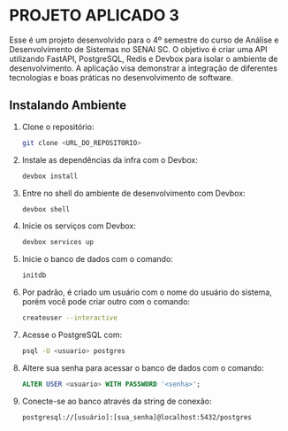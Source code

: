 # PROJETO APLICADO 3

Esse é um projeto desenvolvido para o 4º semestre do curso de Análise e Desenvolvimento de Sistemas no SENAI SC. O objetivo é criar uma API utilizando FastAPI, PostgreSQL, Redis e Devbox para isolar o ambiente de desenvolvimento. A aplicação visa demonstrar a integração de diferentes tecnologias e boas práticas no desenvolvimento de software.

## Instalando Ambiente

1. Clone o repositório:

    ```sh
    git clone <URL_DO_REPOSITORIO>
    ```

2. Instale as dependências da infra com o Devbox:

    ```sh
    devbox install
    ```

3. Entre no shell do ambiente de desenvolvimento com Devbox:

    ```sh
    devbox shell
    ```

4. Inicie os serviços com Devbox:

    ```sh
    devbox services up
    ```

5. Inicie o banco de dados com o comando:

    ```sh
    initdb
    ```

6. Por padrão, é criado um usuário com o nome do usuário do sistema, porém você pode criar outro com o comando:

    ```sh
    createuser --interactive
    ```

7. Acesse o PostgreSQL com:

    ```sh
    psql -U <usuario> postgres
    ```

8. Altere sua senha para acessar o banco de dados com o comando:

    ```sql
    ALTER USER <usuario> WITH PASSWORD '<senha>';
    ```

9. Conecte-se ao banco através da string de conexão:

    ```sh
    postgresql://[usuário]:[sua_senha]@localhost:5432/postgres
    ```
